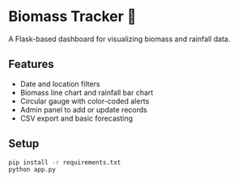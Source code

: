 # Biomass Tracker 🌿

A Flask-based dashboard for visualizing biomass and rainfall data.

## Features
- Date and location filters
- Biomass line chart and rainfall bar chart
- Circular gauge with color-coded alerts
- Admin panel to add or update records
- CSV export and basic forecasting

## Setup
```bash
pip install -r requirements.txt
python app.py